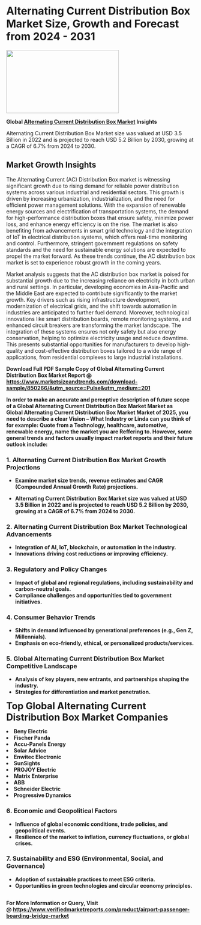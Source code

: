 <H1>Alternating Current Distribution Box Market Size, Growth and Forecast from 2024 - 2031</H1><img class="aligncenter size-medium wp-image-584254" src="https://thirdeyenews.in/wp-content/uploads/2024/09/Global-Market-Research-300x168.jpeg" alt="" width="300" height="168" /><p><strong>Global&nbsp;<a href="https://www.marketsizeandtrends.com/download-sample/850266/&amp;utm_source=Pulse&amp;utm_medium=201">Alternating Current Distribution Box Market</a> Insights</strong></p><p>Alternating Current Distribution Box Market size was valued at USD 3.5 Billion in 2022 and is projected to reach USD 5.2 Billion by 2030, growing at a CAGR of 6.7% from 2024 to 2030.</p><p><h2>Market Growth Insights</h2> <p>The Alternating Current (AC) Distribution Box market is witnessing significant growth due to rising demand for reliable power distribution systems across various industrial and residential sectors. This growth is driven by increasing urbanization, industrialization, and the need for efficient power management solutions. With the expansion of renewable energy sources and electrification of transportation systems, the demand for high-performance distribution boxes that ensure safety, minimize power loss, and enhance energy efficiency is on the rise. The market is also benefiting from advancements in smart grid technology and the integration of IoT in electrical distribution systems, which offers real-time monitoring and control. Furthermore, stringent government regulations on safety standards and the need for sustainable energy solutions are expected to propel the market forward. As these trends continue, the AC distribution box market is set to experience robust growth in the coming years. <strong></strong></p> <p>Market analysis suggests that the AC distribution box market is poised for substantial growth due to the increasing reliance on electricity in both urban and rural settings. In particular, developing economies in Asia-Pacific and the Middle East are expected to contribute significantly to the market growth. Key drivers such as rising infrastructure development, modernization of electrical grids, and the shift towards automation in industries are anticipated to further fuel demand. Moreover, technological innovations like smart distribution boards, remote monitoring systems, and enhanced circuit breakers are transforming the market landscape. The integration of these systems ensures not only safety but also energy conservation, helping to optimize electricity usage and reduce downtime. This presents substantial opportunities for manufacturers to develop high-quality and cost-effective distribution boxes tailored to a wide range of applications, from residential complexes to large industrial installations. <strong></p><p><span class=""><strong>Download Full PDF Sample Copy of Global Alternating Current Distribution Box Market Report</strong> @ <a href="https://www.marketsizeandtrends.com/download-sample/850266/&amp;utm_source=Pulse&amp;utm_medium=201" target="_blank">https://www.marketsizeandtrends.com/download-sample/850266/&amp;utm_source=Pulse&amp;utm_medium=201</a></span></p><p>In order to make an accurate and perceptive description of future scope of a Global&nbsp;Alternating Current Distribution Box Market Market as Global&nbsp;Alternating Current Distribution Box Market Market of 2025, you need to describe a clear Vision &ndash; What Industry or Linda can you think of for example: Quote from a Technology, healthcare, automotive, renewable energy, name the market you are Reffering to. However, some general trends and factors usually impact market reports and their future outlook include:</p><h3>1.&nbsp;<strong>Alternating Current Distribution Box Market Growth Projections</strong></h3><ul><li>Examine market size trends, revenue estimates and CAGR (Compounded Annual Growth Rate) projections.</li><li><p>Alternating Current Distribution Box Market size was valued at USD 3.5 Billion in 2022 and is projected to reach USD 5.2 Billion by 2030, growing at a CAGR of 6.7% from 2024 to 2030.</p></li></ul><h3>2.&nbsp;<strong>Alternating Current Distribution Box Market Technological Advancements</strong></h3><ul><li>Integration of AI, IoT, blockchain, or automation in the industry.</li><li>Innovations driving cost reductions or improving efficiency.</li></ul><h3>3.&nbsp;<strong>Regulatory and Policy Changes</strong></h3><ul><li>Impact of global and regional regulations, including sustainability and carbon-neutral goals.</li><li>Compliance challenges and opportunities tied to government initiatives.</li></ul><h3>4.&nbsp;<strong>Consumer Behavior Trends</strong></h3><ul><li>Shifts in demand influenced by generational preferences (e.g., Gen Z, Millennials).</li><li>Emphasis on eco-friendly, ethical, or personalized products/services.</li></ul><h3>5.&nbsp;<strong>Global Alternating Current Distribution Box Market Competitive Landscape</strong></h3><ul><li>Analysis of key players, new entrants, and partnerships shaping the industry.</li><li>Strategies for differentiation and market penetration.</li></ul><p data-pm-slice="1 1 []"><span style="color: inherit; font-family: inherit; font-size: 25px;">Top Global Alternating Current Distribution Box Market Companies</span></p><div class="" data-test-id=""><p><li>Beny Electric</li><li> Fischer Panda</li><li> Accu-Panels Energy</li><li> Solar Advice</li><li> Enwitec Electronic</li><li> SunSights</li><li> PROJOY Electric</li><li> Matrix Enterprise</li><li> ABB</li><li> Schneider Electric</li><li> Progressive Dynamics</li></p></div><h3>6.&nbsp;<strong>Economic and Geopolitical Factors</strong></h3><ul><li>Influence of global economic conditions, trade policies, and geopolitical events.</li><li>Resilience of the market to inflation, currency fluctuations, or global crises.</li></ul><h3>7.&nbsp;<strong>Sustainability and ESG (Environmental, Social, and Governance)</strong></h3><ul><li>Adoption of sustainable practices to meet ESG criteria.</li><li>Opportunities in green technologies and circular economy principles.</li></ul><h2><strong style="font-size: 14px;">For More Information or Query, Visit @&nbsp;</strong><a style="background-color: #ffffff; font-size: 14px;" href="https://www.marketsizeandtrends.com/report/alternating-current-distribution-box-market/" target="_blank">https://www.verifiedmarketreports.com/product/airport-passenger-boarding-bridge-market</a></h2>
